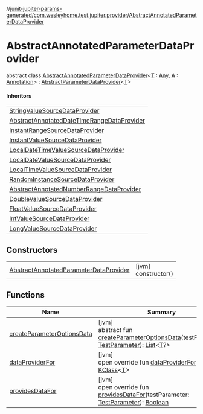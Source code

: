 //[junit-jupiter-params-generated](../../../index.md)/[com.wesleyhome.test.jupiter.provider](../index.md)/[AbstractAnnotatedParameterDataProvider](index.md)

# AbstractAnnotatedParameterDataProvider

abstract class [AbstractAnnotatedParameterDataProvider](index.md)&lt;[T](index.md) : [Any](https://kotlinlang.org/api/latest/jvm/stdlib/kotlin/-any/index.html), [A](index.md) : [Annotation](https://kotlinlang.org/api/latest/jvm/stdlib/kotlin/-annotation/index.html)&gt; : [AbstractParameterDataProvider](../-abstract-parameter-data-provider/index.md)&lt;[T](index.md)&gt; 

#### Inheritors

| |
|---|
| [StringValueSourceDataProvider](../-string-value-source-data-provider/index.md) |
| [AbstractAnnotatedDateTimeRangeDataProvider](../../com.wesleyhome.test.jupiter.provider.datetime/-abstract-annotated-date-time-range-data-provider/index.md) |
| [InstantRangeSourceDataProvider](../../com.wesleyhome.test.jupiter.provider.datetime/-instant-range-source-data-provider/index.md) |
| [InstantValueSourceDataProvider](../../com.wesleyhome.test.jupiter.provider.datetime/-instant-value-source-data-provider/index.md) |
| [LocalDateTimeValueSourceDataProvider](../../com.wesleyhome.test.jupiter.provider.datetime/-local-date-time-value-source-data-provider/index.md) |
| [LocalDateValueSourceDataProvider](../../com.wesleyhome.test.jupiter.provider.datetime/-local-date-value-source-data-provider/index.md) |
| [LocalTimeValueSourceDataProvider](../../com.wesleyhome.test.jupiter.provider.datetime/-local-time-value-source-data-provider/index.md) |
| [RandomInstanceSourceDataProvider](../../com.wesleyhome.test.jupiter.provider.datetime/-random-instance-source-data-provider/index.md) |
| [AbstractAnnotatedNumberRangeDataProvider](../../com.wesleyhome.test.jupiter.provider.number/-abstract-annotated-number-range-data-provider/index.md) |
| [DoubleValueSourceDataProvider](../../com.wesleyhome.test.jupiter.provider.number/-double-value-source-data-provider/index.md) |
| [FloatValueSourceDataProvider](../../com.wesleyhome.test.jupiter.provider.number/-float-value-source-data-provider/index.md) |
| [IntValueSourceDataProvider](../../com.wesleyhome.test.jupiter.provider.number/-int-value-source-data-provider/index.md) |
| [LongValueSourceDataProvider](../../com.wesleyhome.test.jupiter.provider.number/-long-value-source-data-provider/index.md) |

## Constructors

| | |
|---|---|
| [AbstractAnnotatedParameterDataProvider](-abstract-annotated-parameter-data-provider.md) | [jvm]<br>constructor() |

## Functions

| Name | Summary |
|---|---|
| [createParameterOptionsData](../-parameter-data-provider/create-parameter-options-data.md) | [jvm]<br>abstract fun [createParameterOptionsData](../-parameter-data-provider/create-parameter-options-data.md)(testParameter: [TestParameter](../-test-parameter/index.md)): [List](https://kotlinlang.org/api/latest/jvm/stdlib/kotlin.collections/-list/index.html)&lt;[T](index.md)?&gt; |
| [dataProviderFor](../-abstract-parameter-data-provider/data-provider-for.md) | [jvm]<br>open override fun [dataProviderFor](../-abstract-parameter-data-provider/data-provider-for.md)(): [KClass](https://kotlinlang.org/api/latest/jvm/stdlib/kotlin.reflect/-k-class/index.html)&lt;[T](index.md)&gt; |
| [providesDataFor](provides-data-for.md) | [jvm]<br>open override fun [providesDataFor](provides-data-for.md)(testParameter: [TestParameter](../-test-parameter/index.md)): [Boolean](https://kotlinlang.org/api/latest/jvm/stdlib/kotlin/-boolean/index.html) |

